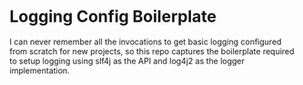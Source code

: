 # Logging Config Boilerplate

I can never remember all the invocations to get basic logging configured from scratch for new projects, so this repo captures the boilerplate required to setup
logging using slf4j as the API and log4j2 as the logger implementation.